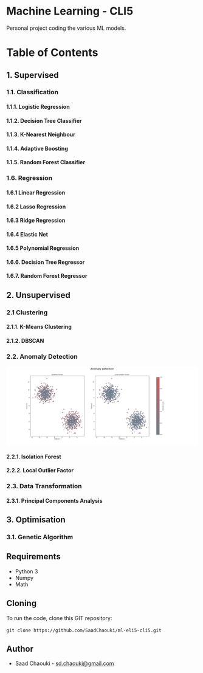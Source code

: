 # Machine Learning - CLI5

Personal project coding the various ML models.


# Table of Contents

## 1. Supervised

### 1.1. Classification
#### 1.1.1. Logistic Regression
#### 1.1.2. Decision Tree Classifier
#### 1.1.3. K-Nearest Neighbour
#### 1.1.4. Adaptive Boosting
#### 1.1.5. Random Forest Classifier


### 1.6. Regression
#### 1.6.1 Linear Regression
#### 1.6.2 Lasso Regression
#### 1.6.3 Ridge Regression
#### 1.6.4 Elastic Net
#### 1.6.5 Polynomial Regression
#### 1.6.6. Decision Tree Regressor
#### 1.6.7. Random Forest Regressor


## 2. Unsupervised
### 2.1 Clustering
#### 2.1.1. K-Means Clustering
#### 2.1.2. DBSCAN


### 2.2. Anomaly Detection
<p align="center">
  <img src="visualisations/animations/anomaly_detection.png" />
</p>


#### 2.2.1. Isolation Forest
#### 2.2.2. Local Outlier Factor


### 2.3. Data Transformation
#### 2.3.1. Principal Components Analysis


## 3. Optimisation
### 3.1. Genetic Algorithm


## Requirements
* Python 3
* Numpy
* Math

## Cloning 
To run the code, clone this GIT repository:

`git clone https://github.com/SaadChaouki/ml-eli5-cli5.git`


## Author
* Saad Chaouki - sd.chaouki@gmail.com